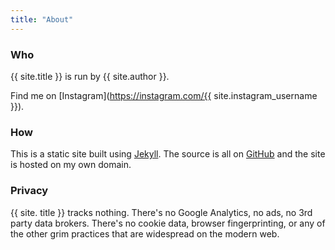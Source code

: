 ```yaml
---
title: "About"
---
```


### Who
{{ site.title }} is run by {{ site.author }}. 

Find me on [Instagram](https://instagram.com/{{ site.instagram_username }}).

### How
This is a static site built using [Jekyll](https://jekyllrb.com/). The source is all on [GitHub](https://github.com/brokensbone/rumandpopcorn/) and the site is hosted on my own domain.

### Privacy
{{ site. title }} tracks nothing. There's no Google Analytics, no ads, no 3rd party data brokers. There's no cookie data, browser fingerprinting, or any of the other grim practices that are widespread on the modern web. 